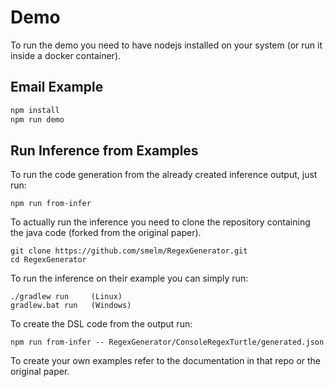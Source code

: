 
# Demo

To run the demo you need to have nodejs installed on your system (or run it inside a docker container). 


## Email Example

```sh
npm install
npm run demo
```

## Run Inference from Examples

To run the code generation from the already created inference output, just run:

```
npm run from-infer
```

To actually run the inference you need to clone the repository containing the java code (forked from the original paper). 

```
git clone https://github.com/smelm/RegexGenerator.git
cd RegexGenerator
```

To run the inference on their example you can simply run:

```
./gradlew run     (Linux)
gradlew.bat run   (Windows)
```

To create the DSL code from the output run:

```
npm run from-infer -- RegexGenerator/ConsoleRegexTurtle/generated.json
```

To create your own examples refer to the documentation in that repo or the original paper.




